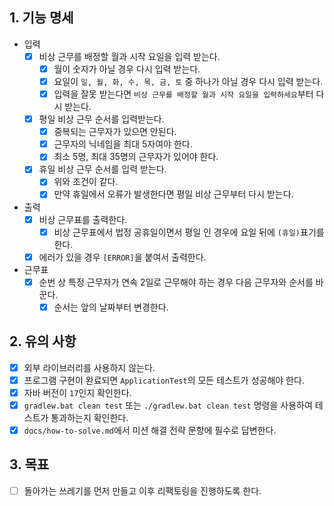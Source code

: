 ## 1. 기능 명세

- 입력
    - [X] 비상 근무를 배정할 월과 시작 요일을 입력 받는다.
        - [X] 월이 숫자가 아닐 경우 다시 입력 받는다.
        - [X] 요일이 `일, 월, 화, 수, 목, 금, 토` 중 하나가 아닐 경우 다시 입력 받는다.
        - [X] 입력을 잘못 받는다면 `비상 근무를 배정할 월과 시작 요일을 입력하세요`부터 다시 받는다.
    - [X] 평일 비상 근무 순서를 입력받는다.
        - [X] 중복되는 근무자가 있으면 안된다.
        - [X] 근무자의 닉네임을 최대 5자여야 한다.
        - [X] 최소 5명, 최대 35명의 근무자가 있어야 한다.
    - [X] 휴일 비상 근무 순서를 입력 받는다.
        - [X] 위와 조건이 같다.
        - [X] 만약 휴일에서 오류가 발생한다면 평일 비상 근무부터 다시 받는다.

- 출력
    - [X] 비상 근무표를 출력한다.
        - [X] 비상 근무표에서 법정 공휴일이면서 평일 인 경우에 요일 뒤에 `(휴일)`표기를 한다.
    - [X] 에러가 있을 경우 `[ERROR]`을 붙여서 출력한다.

- 근무표
    - [X] 순번 상 특정 근무자가 연속 2일로 근무해야 하는 경우 다음 근무자와 순서를 바꾼다.
        - [X] 순서는 앞의 날짜부터 변경한다.

## 2. 유의 사항

- [X] 외부 라이브러리를 사용하지 않는다.
- [x] 프로그램 구현이 완료되면 `ApplicationTest`의 모든 테스트가 성공해야 한다.
- [x] 자바 버전이 `17`인지 확인한다.
- [x] `gradlew.bat clean test` 또는 `./gradlew.bat clean test` 명령을 사용하여 테스트가 통과하는지 확인한다.
- [x] `docs/how-to-solve.md`에서 미션 해결 전략 문항에 필수로 답변한다.

## 3. 목표

- [ ] 돌아가는 쓰레기를 먼저 만들고 이후 리팩토링을 진행하도록 한다.